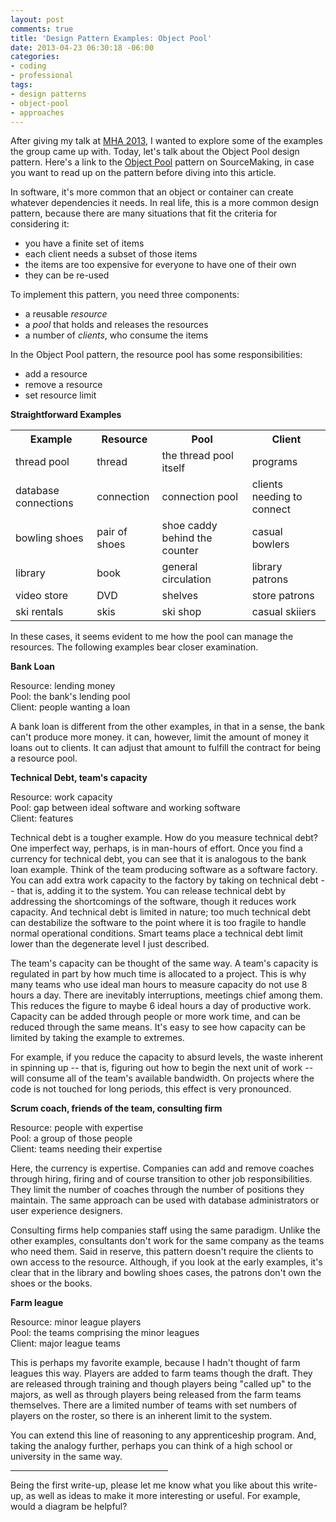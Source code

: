 ```yaml
---
layout: post
comments: true
title: 'Design Pattern Examples: Object Pool'
date: 2013-04-23 06:30:18 -06:00
categories:
- coding
- professional
tags:
- design patterns
- object-pool
- approaches
---
```

After giving my talk at [MHA 2013](http://milehighagile2013.agiledenver.org), I wanted to explore some of the examples the group came up with. Today, let's talk about the Object Pool design pattern. Here's a link to the [Object Pool](http://sourcemaking.com/design_patterns/object_pool) pattern on SourceMaking, in case you want to read up on the pattern before diving into this article.

In software, it's more common that an object or container can create whatever dependencies it needs. In real life, this is a more common design pattern, because there are many situations that fit the criteria for considering it:

*   you have a finite set of items
*   each client needs a subset of those items
*   the items are too expensive for everyone to have one of their own
*   they can be re-used

To implement this pattern, you need three components:

*   a reusable _resource_
*   a _pool_ that holds and releases the resources
*   a number of _clients_, who consume the items

In the Object Pool pattern, the resource pool has some responsibilities:

*   add a resource
*   remove a resource
*   set resource limit

**Straightforward Examples**

<table>

<tbody>

<tr>

<th>Example</th>

<th>Resource</th>

<th>Pool</th>

<th>Client</th>

</tr>

<tr>

<td>thread pool</td>

<td>thread</td>

<td>the thread pool itself</td>

<td>programs</td>

</tr>

<tr>

<td>database connections</td>

<td>connection</td>

<td>connection pool</td>

<td>clients needing to connect</td>

</tr>

<tr>

<td>bowling shoes</td>

<td>pair of shoes</td>

<td>shoe caddy behind the counter</td>

<td>casual bowlers</td>

</tr>

<tr>

<td>library</td>

<td>book</td>

<td>general circulation</td>

<td>library patrons</td>

</tr>

<tr>

<td>video store</td>

<td>DVD</td>

<td>shelves</td>

<td>store patrons</td>

</tr>

<tr>

<td>ski rentals</td>

<td>skis</td>

<td>ski shop</td>

<td>casual skiiers</td>

</tr>

</tbody>

</table>

In these cases, it seems evident to me how the pool can manage the resources. The following examples bear closer examination.

**Bank Loan**

Resource: lending money  
Pool: the bank's lending pool  
Client: people wanting a loan

A bank loan is different from the other examples, in that in a sense, the bank can't produce more money. it can, however, limit the amount of money it loans out to clients. It can adjust that amount to fulfill the contract for being a resource pool.

**Technical Debt, team's capacity**

Resource: work capacity  
Pool: gap between ideal software and working software  
Client: features

Technical debt is a tougher example. How do you measure technical debt? One imperfect way, perhaps, is in man-hours of effort. Once you find a currency for technical debt, you can see that it is analogous to the bank loan example. Think of the team producing software as a software factory. You can add extra work capacity to the factory by taking on technical debt -- that is, adding it to the system. You can release technical debt by addressing the shortcomings of the software, though it reduces work capacity. And technical debt is limited in nature; too much technical debt can destabilize the software to the point where it is too fragile to handle normal operational conditions. Smart teams place a technical debt limit lower than the degenerate level I just described.

The team's capacity can be thought of the same way. A team's capacity is regulated in part by how much time is allocated to a project. This is why many teams who use ideal man hours to measure capacity do not use 8 hours a day. There are inevitably interruptions, meetings chief among them. This reduces the figure to maybe 6 ideal hours a day of productive work. Capacity can be added through people or more work time, and can be reduced through the same means. It's easy to see how capacity can be limited by taking the example to extremes.

For example, if you reduce the capacity to absurd levels, the waste inherent in spinning up -- that is, figuring out how to begin the next unit of work -- will consume all of the team's available bandwidth. On projects where the code is not touched for long periods, this effect is very pronounced.

**Scrum coach, friends of the team, consulting firm**

Resource: people with expertise  
Pool: a group of those people  
Client: teams needing their expertise

Here, the currency is expertise. Companies can add and remove coaches through hiring, firing and of course transition to other job responsibilities. They limit the number of coaches through the number of positions they maintain. The same approach can be used with database administrators or user experience designers.

Consulting firms help companies staff using the same paradigm. Unlike the other examples, consultants don't work for the same company as the teams who need them. Said in reserve, this pattern doesn't require the clients to own access to the resource. Although, if you look at the early examples, it's clear that in the library and bowling shoes cases, the patrons don't own the shoes or the books.

**Farm league**

Resource: minor league players  
Pool: the teams comprising the minor leagues  
Client: major league teams

This is perhaps my favorite example, because I hadn't thought of farm leagues this way. Players are added to farm teams though the draft. They are released through training and though players being "called up" to the majors, as well as through players being released from the farm teams themselves. There are a limited number of teams with set numbers of players on the roster, so there is an inherent limit to the system.

You can extend this line of reasoning to any apprenticeship program. And, taking the analogy further, perhaps you can think of a high school or university in the same way.

<hr width="50%" />

Being the first write-up, please let me know what you like about this write-up, as well as ideas to make it more interesting or useful. For example, would a diagram be helpful?

